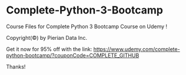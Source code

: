 # Complete-Python-3-Bootcamp
Course Files for Complete Python 3 Bootcamp Course on Udemy !

Copyright(©) by Pierian Data Inc.

Get it now for 95% off with the link:
https://www.udemy.com/complete-python-bootcamp/?couponCode=COMPLETE_GITHUB

Thanks!
